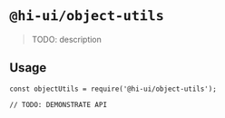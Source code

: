 # `@hi-ui/object-utils`

> TODO: description

## Usage

```
const objectUtils = require('@hi-ui/object-utils');

// TODO: DEMONSTRATE API
```
